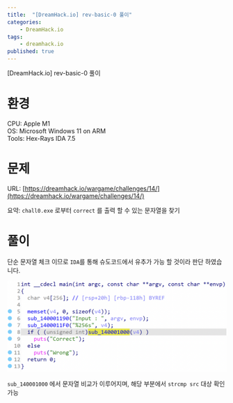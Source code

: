 ```yaml
---
title:  "[DreamHack.io] rev-basic-0 풀이"
categories:
    - DreamHack.io
tags:
    - dreamhack.io
published: true
---
```

[DreamHack.io] rev-basic-0 풀이

# 환경
CPU: Apple M1   
OS: Microsoft Windows 11 on ARM   
Tools: Hex-Rays IDA 7.5   

# 문제
URL: [https://dreamhack.io/wargame/challenges/14/](https://dreamhack.io/wargame/challenges/14/)

요약: `chall0.exe` 로부터 `correct` 를 출력 할 수 있는 문자열을 찾기

# 풀이
단순 문자열 체크 이므로 `IDA`를 통해 슈도코드에서 유추가 가능 할 것이라 판단 하였습니다.

![](/assets/DreamHack/rev-basic-0.png)

`sub_140001000` 에서 문자열 비교가 이루어지며, 해당 부분에서 `strcmp src` 대상 확인 가능